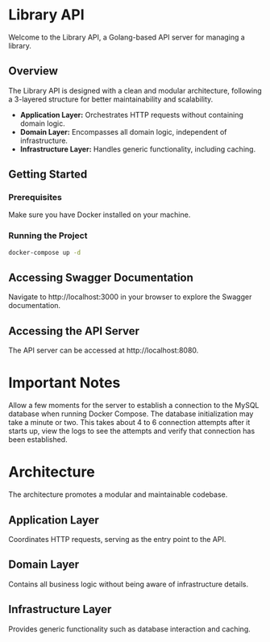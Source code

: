 # Library API

Welcome to the Library API, a Golang-based API server for managing a library.

## Overview

The Library API is designed with a clean and modular architecture, following a 3-layered structure for better maintainability and scalability.


- **Application Layer:** Orchestrates HTTP requests without containing domain logic.
- **Domain Layer:** Encompasses all domain logic, independent of infrastructure.
- **Infrastructure Layer:** Handles generic functionality, including caching.

## Getting Started

### Prerequisites

Make sure you have Docker installed on your machine.

### Running the Project

```bash
docker-compose up -d
```
## Accessing Swagger Documentation
Navigate to http://localhost:3000 in your browser to explore the Swagger documentation.

## Accessing the API Server
The API server can be accessed at http://localhost:8080.

# Important Notes
Allow a few moments for the server to establish a connection to the MySQL database when running Docker Compose.
The database initialization may take a minute or two. This takes about 4 to 6 connection attempts after it starts up, 
view the logs to see the attempts and verify that connection has been established.

# Architecture
The architecture promotes a modular and maintainable codebase.

## Application Layer
Coordinates HTTP requests, serving as the entry point to the API.

## Domain Layer
Contains all business logic without being aware of infrastructure details.

## Infrastructure Layer
Provides generic functionality such as database interaction and caching.

